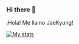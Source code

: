 ### Hi there 👋

<!--
**Sim-JaeKyung/Sim-JaeKyung** is a ✨ _special_ ✨ repository because its `README.md` (this file) appears on your GitHub profile.

Here are some ideas to get you started:

- 🔭 I’m currently working on ...
- 🌱 I’m currently learning ...
- 👯 I’m looking to collaborate on ...
- 🤔 I’m looking for help with ...
- 💬 Ask me about ...
- 📫 How to reach me: ...
- 😄 Pronouns: ...
- ⚡ Fun fact: ...
-->

¡Hola! Me llamo JaeKyung!


[![My stats](https://github-readme-stats.vercel.app/api/wakatime?username=Sim'JaeKyung)](https://github.com/anuraghazra/github-readme-stats)
